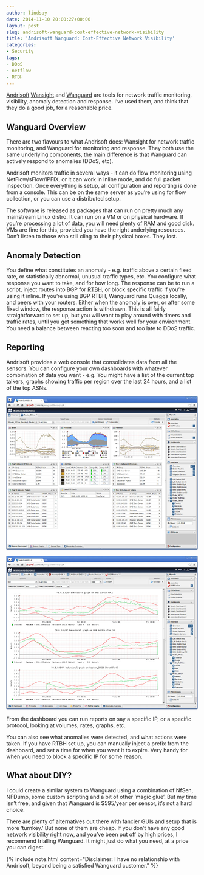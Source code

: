 ```yaml
---
author: lindsay
date: 2014-11-10 20:00:27+00:00
layout: post
slug: andrisoft-wanguard-cost-effective-network-visibility
title: 'Andrisoft Wanguard: Cost-Effective Network Visibility'
categories:
- Security
tags:
- DDoS
- netflow
- RTBH
---
```


[Andrisoft](http://www.andrisoft.com/) [Wansight](http://www.andrisoft.com/software/wansight) and [Wanguard](http://www.andrisoft.com/software/wanguard) are tools for network traffic monitoring, visibility, anomaly detection and response. I’ve used them, and think that they do a good job, for a reasonable price.

## Wanguard Overview

There are two flavours to what Andrisoft does: Wansight for network traffic monitoring, and Wanguard for monitoring and response. They both use the same underlying components, the main difference is that Wanguard can actively respond to anomalies (DDoS, etc).

Andrisoft monitors traffic in several ways - it can do flow monitoring using NetFlow/sFlow/IPFIX, or it can work in inline mode, and do full packet inspection. Once everything is setup, all configuration and reporting is done from a console. This can be on the same server as you’re using for flow collection, or you can use a distributed setup.

The software is released as packages that can run on pretty much any mainstream Linux distro. It can run on a VM or on physical hardware. If you’re processing a lot of data, you will need plenty of RAM and good disk. VMs are fine for this, provided you have the right underlying resources. Don’t listen to those who still cling to their physical boxes. They lost.

## Anomaly Detection

You define what constitutes an anomaly - e.g. traffic above a certain fixed rate, or statistically abnormal, unusual traffic types, etc. You configure what response you want to take, and for how long. The response can be to run a script, inject routes into BGP for [RTBH](http://mellowd.co.uk/ccie/?p=4643), or block specific traffic if you’re using it inline. If you’re using BGP RTBH, Wanguard runs Quagga locally, and peers with your routers. Either when the anomaly is over, or after some fixed window, the response action is withdrawn. This is all fairly straightforward to set up, but you will want to play around with timers and traffic rates, until you get something that works well for your environment. You need a balance between reacting too soon and too late to DDoS traffic.

## Reporting

Andrisoft provides a web console that consolidates data from all the sensors. You can configure your own dashboards with whatever combination of data you want - e.g. You might have a list of the current top talkers, graphs showing traffic per region over the last 24 hours, and a list of the top ASNs.

[![sFlow router monitor](/assets/2014/09/sflow-router-monitor.jpg)](/assets/2014/09/sflow-router-monitor.jpg)

[![ddos-traffic-profiling](/assets/2014/09/ddos-traffic-profiling.jpg)](/assets/2014/09/ddos-traffic-profiling.jpg)

From the dashboard you can run reports on say a specific IP, or a specific protocol, looking at volumes, rates, graphs, etc.

You can also see what anomalies were detected, and what actions were taken. If you have RTBH set up, you can manually inject a prefix from the dashboard, and set a time for when you want it to expire. Very handy for when you need to block a specific IP for some reason.

## What about DIY?

I could create a similar system to Wanguard using a combination of NfSen, NFDump, some custom scripting and a bit of other ‘magic glue’. But my time isn’t free, and given that Wanguard is $595/year per sensor, it’s not a hard choice.

There are plenty of alternatives out there with fancier GUIs and setup that is more ‘turnkey.’ But none of them are cheap. If you don’t have any good network visibility right now, and you’ve been put off by high prices, I recommend trialling Wanguard. It might just do what you need, at a price you can digest.

{% include note.html content="Disclaimer: I have no relationship with Andrisoft, beyond being a satisfied Wanguard customer." %}
